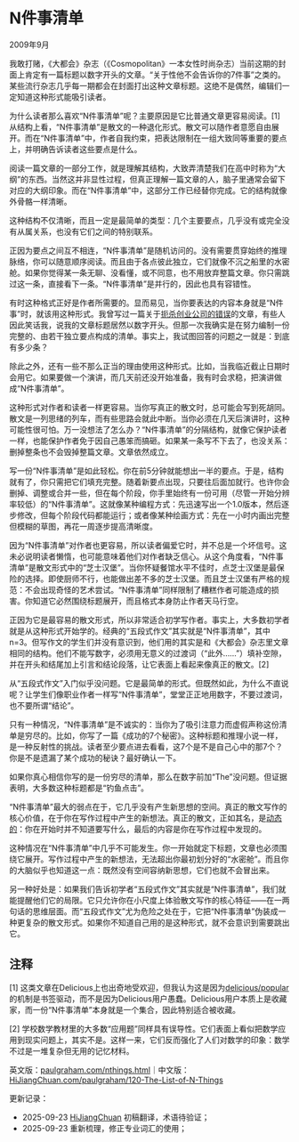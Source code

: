 
# N件事清单

2009年9月

我敢打赌，《大都会》杂志（《Cosmopolitan》一本女性时尚杂志）当前这期的封面上肯定有一篇标题以数字开头的文章。“关于性他不会告诉你的7件事”之类的。某些流行杂志几乎每一期都会在封面打出这种文章标题。这绝不是偶然，编辑们一定知道这种形式能吸引读者。

为什么读者那么喜欢“N件事清单”呢？主要原因是它比普通文章更容易阅读。[1] 从结构上看，“N件事清单”是散文的一种退化形式。散文可以随作者意愿自由展开。而在“N件事清单”中，作者自我约束，把表达限制在一组大致同等重要的要点上，并明确告诉读者这些要点是什么。

阅读一篇文章的一部分工作，就是理解其结构，大致弄清楚我们在高中时称为“大纲”的东西。当然这并非显性过程，但真正理解一篇文章的人，脑子里通常会留下对应的大纲印象。而在“N件事清单”中，这部分工作已经替你完成。它的结构就像外骨骼一样清晰。

这种结构不仅清晰，而且一定是最简单的类型：几个主要要点，几乎没有或完全没有从属关系，也没有它们之间的特别联系。

正因为要点之间互不相连，“N件事清单”是随机访问的。没有需要贯穿始终的推理脉络，你可以随意顺序阅读。而且由于各点彼此独立，它们就像不沉之船里的水密舱。如果你觉得某一条无聊、没看懂，或不同意，也不用放弃整篇文章。你只需跳过这一条，直接看下一条。“N件事清单”是并行的，因此也具有容错性。

有时这种格式正好是作者所需要的。显而易见，当你要表达的内容本身就是“N件事”时，就该用这种形式。我曾写过一篇关于[扼杀创业公司的错误](https://hijiangchuan.com/paulgraham/069-The-18-Mistakes-That-Kill-Startups)的文章，有些人因此笑话我，说我的文章标题居然以数字开头。但那一次我确实是在努力编制一份完整的、由若干独立要点构成的清单。事实上，我试图回答的问题之一就是：到底有多少条？

除此之外，还有一些不那么正当的理由使用这种形式。比如，当我临近截止日期时会用它。如果要做一个演讲，而几天前还没开始准备，我有时会求稳，把演讲做成“N件事清单”。

这种形式对作者和读者一样更容易。当你写真正的散文时，总可能会写到死胡同。散文是一列思绪的列车，而有些思路会就此中断。当你必须在几天后演讲时，这种可能性很可怕。万一没想法了怎么办？“N件事清单”的分隔结构，就像它保护读者一样，也能保护作者免于因自己愚笨而搞砸。如果某一条写不下去了，也没关系：删掉整条也不会毁掉整篇文章。文章依然成立。

写一份“N件事清单”是如此轻松。你在前5分钟就能想出一半的要点。于是，结构就有了，你只需把它们填充完整。随着新要点出现，只要往后面加就行。也许你会删掉、调整或合并一些，但在每个阶段，你手里始终有一份可用（尽管一开始分辨率较低）的“N件事清单”。这就像某种编程方式：先迅速写出一个1.0版本，然后逐步修改，但每个阶段代码都能运行；或者像某种绘画方式：先在一小时内画出完整但模糊的草图，再花一周逐步提高清晰度。

因为“N件事清单”对作者也更容易，所以读者偏爱它时，并不总是一个坏信号。这未必说明读者懒惰，也可能意味着他们对作者缺乏信心。从这个角度看，“N件事清单”是散文形式中的“芝士汉堡”。当你怀疑餐馆水平不佳时，点芝士汉堡是最保险的选择。即使厨师不行，也能做出差不多的芝士汉堡。而且芝士汉堡有严格的规范：不会出现奇怪的艺术尝试。“N件事清单”同样限制了糟糕作者可能造成的损害。你知道它必然围绕标题展开，而且格式本身防止作者天马行空。

正因为它是最容易的散文形式，所以非常适合初学写作者。事实上，大多数初学者就是从这种形式开始学的。经典的“五段式作文”其实就是“N件事清单”，其中n=3。但写作文的学生们并没有意识到，他们用的其实是和《大都会》杂志里文章相同的结构。他们不能写数字，必须用无意义的过渡词（“此外……”）填补空隙，并在开头和结尾加上引言和结论段落，让它表面上看起来像真正的散文。[2]

从“五段式作文”入门似乎没问题。它是最简单的形式。但既然如此，为什么不直说呢？让学生们像职业作者一样写“N件事清单”，堂堂正正地用数字，不要过渡词，也不要所谓“结论”。

只有一种情况，“N件事清单”是不诚实的：当你为了吸引注意力而虚假声称这份清单是穷尽的。比如，你写了一篇《成功的7个秘密》。这种标题和推理小说一样，是一种反射性的挑战。读者至少要点进去看看，这7个是不是自己心中的那7个？你是不是遗漏了某个成功的秘诀？最好确认一下。

如果你真心相信你写的是一份穷尽的清单，那么在数字前加“The”没问题。但证据表明，大多数这种标题都是“钓鱼点击”。

“N件事清单”最大的弱点在于，它几乎没有产生新思想的空间。真正的散文写作的核心价值，在于你在写作过程中产生的新想法。真正的散文，正如其名，是[动态的](https://hijiangchuan.com/paulgraham/032-The-Age-of-the-Essay)：你在开始时并不知道要写什么，最后的内容是你在写作过程中发现的。

这种情况在“N件事清单”中几乎不可能发生。你一开始就定下标题，文章也必须围绕它展开。写作过程中产生的新想法，无法超出你最初划分好的“水密舱”。而且你的大脑似乎也知道这一点：既然没有空间容纳新思想，它们也就不会冒出来。

另一种好处是：如果我们告诉初学者“五段式作文”其实就是“N件事清单”，我们就能提醒他们它的局限。它只允许你在小尺度上体验散文写作的核心特征——在一两句话的思维层面。而“五段式作文”尤为危险之处在于，它把“N件事清单”伪装成一种更复杂的散文形式。如果你不知道自己用的是这种形式，就不会意识到需要跳出它。

## 注释

[1] 这类文章在Delicious上也出奇地受欢迎，但我认为这是因为[delicious/popular](http://delicious.com/popular)的机制是书签驱动，而不是因为Delicious用户愚蠢。Delicious用户本质上是收藏家，而一份“N件事清单”本身就是一个集合，因此特别适合被收藏。

[2] 学校数学教材里的大多数“应用题”同样具有误导性。它们表面上看似把数学应用到现实问题上，其实不是。这样一来，它们反而强化了人们对数学的印象：数学不过是一堆复杂但无用的记忆材料。

英文版：[paulgraham.com/nthings.html](https://paulgraham.com/nthings.html)｜中文版：[HiJiangChuan.com/paulgraham/120-The-List-of-N-Things](https://hijiangchuan.com/paulgraham/120-The-List-of-N-Things)

更新记录：
- 2025-09-23 [HiJiangChuan](https://hijiangchuan.com) 初稿翻译，术语待验证；
- 2025-09-23 重新梳理，修正专业词汇的使用；
